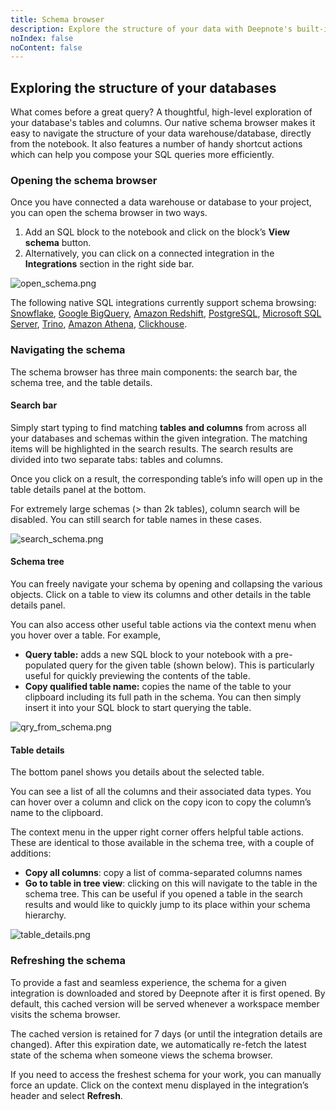 ```yaml
---
title: Schema browser
description: Explore the structure of your data with Deepnote's built-in schema browser.
noIndex: false
noContent: false
---
```


## Exploring the structure of your databases

What comes before a great query? A thoughtful, high-level exploration of your database's tables and columns. Our native schema browser makes it easy to navigate the structure of your data warehouse/database, directly from the notebook. It also features a number of handy shortcut actions which can help you compose your SQL queries more efficiently.

### Opening the schema browser

Once you have connected a data warehouse or database to your project, you can open the schema browser in two ways.

1. Add an SQL block to the notebook and click on the block’s **View schema** button.
2. Alternatively, you can click on a connected integration in the **Integrations** section in the right side bar.

![open_schema.png](https://media.graphassets.com/1xqfpsFwTZyJDf0fxzqw)

<Callout status="success">

The following native SQL integrations currently support schema browsing: [Snowflake](https://deepnote.com/docs/snowflake), [Google BigQuery](https://deepnote.com/docs/google-bigquery), [Amazon Redshift](https://deepnote.com/docs/redshift), [PostgreSQL](https://deepnote.com/docs/postgresql), [Microsoft SQL Server](https://deepnote.com/docs/sql-server), [Trino](https://deepnote.com/docs/trino), [Amazon Athena](https://deepnote.com/docs/amazon-athena), [Clickhouse](https://deepnote.com/docs/clickhouse).

</Callout>

### Navigating the schema

The schema browser has three main components: the search bar, the schema tree, and the table details.

#### Search bar

Simply start typing to find matching **tables and columns** from across all your databases and schemas within the given integration. The matching items will be highlighted in the search results. The search results are divided into two separate tabs: tables and columns.

Once you click on a result, the corresponding table’s info will open up in the table details panel at the bottom.

<Callout status="info">
For extremely large schemas (> than 2k tables), column search will be disabled. You can still search for table names in these cases.

</Callout>

![search_schema.png](https://media.graphassets.com/B28PLPlRQliw1RfSbNVH)

#### Schema tree

You can freely navigate your schema by opening and collapsing the various objects. Click on a table to view its columns and other details in the table details panel.

You can also access other useful table actions via the context menu when you hover over a table. For example,

- **Query table:** adds a new SQL block to your notebook with a pre-populated query for the given table (shown below). This is particularly useful for quickly previewing the contents of the table.
- **Copy qualified table name:** copies the name of the table to your clipboard including its full path in the schema. You can then simply insert it into your SQL block to start querying the table.

![qry_from_schema.png](https://media.graphassets.com/cUKuMl9eTZu0T1R0oUcR)

#### Table details

The bottom panel shows you details about the selected table.

You can see a list of all the columns and their associated data types. You can hover over a column and click on the copy icon to copy the column’s name to the clipboard.

The context menu in the upper right corner offers helpful table actions. These are identical to those available in the schema tree, with a couple of additions:

- **Copy all columns**: copy a list of comma-separated columns names
- **Go to table in tree view**: clicking on this will navigate to the table in the schema tree. This can be useful if you opened a table in the search results and would like to quickly jump to its place within your schema hierarchy.

![table_details.png](https://media.graphassets.com/ZiXYrRocTZaiwyRtE9I3)

### Refreshing the schema

To provide a fast and seamless experience, the schema for a given integration is downloaded and stored by Deepnote after it is first opened. By default, this cached version will be served whenever a workspace member visits the schema browser.

The cached version is retained for 7 days (or until the integration details are changed). After this expiration date, we automatically re-fetch the latest state of the schema when someone views the schema browser.

If you need to access the freshest schema for your work, you can manually force an update. Click on the context menu displayed in the integration’s header and select **Refresh**.

